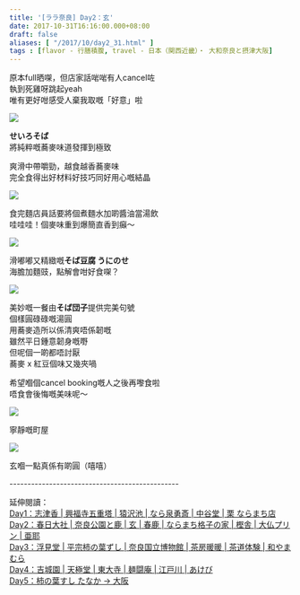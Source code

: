 ```yaml
---
title: '[ララ奈良] Day2：玄'
date: 2017-10-31T16:16:00.000+08:00
draft: false
aliases: [ "/2017/10/day2_31.html" ]
tags : [flavor - 行膳積腹, travel - 日本（関西近畿）・ 大和奈良と摂津大阪]
---
```


原本full晒㗎，但店家話啱啱有人cancel咗  
執到死雞呀跳起yeah  
唯有更好咁感受人棄我取嘅「好意」啦  

[![](https://c1.staticflickr.com/5/4341/36900668861_7412e74c8b_z.jpg)](https://c1.staticflickr.com/5/4341/36900668861_7412e74c8b_z.jpg)

**せいろそば**  
將純粹嘅蕎麥味道發揮到極致  
  
爽滑中帶嚼勁，越食越香蕎麥味  
完全食得出好材料好技巧同好用心嘅結晶  

[![](https://c1.staticflickr.com/5/4351/36872749242_099f373ea3_z.jpg)](https://c1.staticflickr.com/5/4351/36872749242_099f373ea3_z.jpg)

食完麵店員話要將個煮麵水加啲醬油當湯飲  
哇哇哇！個麥味重到爆簡直香到癲～  

[![](https://c1.staticflickr.com/5/4334/36208547524_ebc317686e_z.jpg)](https://c1.staticflickr.com/5/4334/36208547524_ebc317686e_z.jpg)

滑嘟嘟又精緻嘅**そば豆腐 うにのせ**  
海膽加麵豉，點解會咁好食㗎？  

[![](https://c1.staticflickr.com/5/4383/36855434326_787da1a5da_z.jpg)](https://c1.staticflickr.com/5/4383/36855434326_787da1a5da_z.jpg)

美妙嘅一餐由**そば団子**提供完美句號  
個樣圓碌碌嘅湯圓  
用蕎麥造所以係清爽唔係韌嘅  
雖然平日鍾意韌身嘅嘢  
但呢個一啲都唔討厭  
蕎麥 x 紅豆個味又幾夾喎  
  
希望嗰個cancel booking嘅人之後再嚟食啦  
唔食會後悔嘅美味呢～  

[![](https://c1.staticflickr.com/5/4404/36719539160_0f4e3979ed_z.jpg)](https://c1.staticflickr.com/5/4404/36719539160_0f4e3979ed_z.jpg)

寧靜嘅町屋  

[![](https://c1.staticflickr.com/5/4370/36927752656_aacbff20e5_z.jpg)](https://c1.staticflickr.com/5/4370/36927752656_aacbff20e5_z.jpg)

玄嗰一點真係有啲圓（嘻嘻）  
  
\-----------------------------------------------  
  
延伸閱讀：  
[Day1：志津香 | 興福寺五重塔 | 猿沢池 | なら泉勇斎 | 中谷堂 | 栗 ならまち店](https://www.hidie.net/2017/09/day-1.html)  
[Day2：春日大社 | 奈良公園と鹿 | 玄 | 春鹿 | ならまち格子の家 | 樫舎 | 大仏プリン | 亜耶](https://www.hidie.net/2017/09/day-2.html)  
[Day3：浮見堂 | 平宗柿の葉ずし | 奈良国立博物館 | 茶房暖暖 | 茶道体験 | 和やまむら](https://www.hidie.net/2017/09/day-3.html)  
[Day4：吉城園 | 天極堂 | 東大寺 | 麺闘庵 | 江戸川 | あけび](https://www.hidie.net/2017/09/day-4.html)  
[Day5：柿の葉すし たなか → 大阪](https://www.hidie.net/2017/09/day1.html)